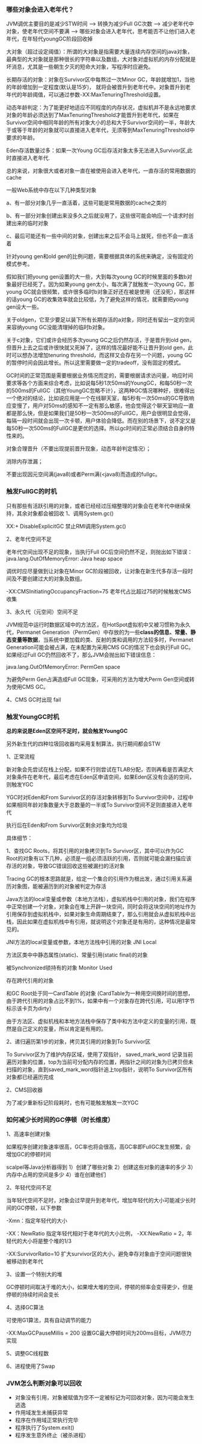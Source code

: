 

### 哪些对象会进入老年代？

JVM调优主要目的是减少STW时间 —> 转换为减少Full GC次数 —> 减少老年代中对象，使老年代空间不要满 —> 哪些对象会进入老年代，思考能否不让他们进入老年代，在年轻代youngGC阶段回收掉

大对象（超过设定阈值）：所谓的大对象是指需要大量连续内存空间的java对象，最典型的大对象就是那种很长的字符串以及数组，大对象对虚拟机的内存分配就是坏消息，尤其是一些朝生夕灭的短命大对象，写程序时应避免。

长期存活的对象：对象在Survivor区中每熬过一次Minor GC，年龄就增加1，当他的年龄增加到一定程度(默认是15岁)， 就将会被晋升到老年代中。对象晋升到老年代的年龄阈值，可以通过参数-XX:MaxTenuringThreshold设置。

动态年龄判定：为了能更好地适应不同程度的内存状况，虚拟机并不是永远地要求对象的年龄必须达到了MaxTenuringThreshold才能晋升到老年代，如果在Survivor空间中相同年龄的所有对象大小的总和大于Survivor空间的一半，年龄大于或等于年龄的对象就可以直接进入老年代，无须等到MaxTenuringThreshold中要求的年龄。

Eden存活数量过多：如果一次Young GC后存活对象太多无法进入Survivor区,此时直接进入老年代.

总的来说，对象很大或者对象一直在被使用会进入老年代，一直存活的常用数据的cache

一般Web系统中存在以下几种类型对象

a、有一部分对象几乎一直活着，这些可能是常用数据的cache之类的

b、有一部分对象创建出来没多久之后就没用了，这些很可能会响应一个请求时创建出来的临时对象

c、最后可能还有一些中间的对象，创建出来之后不会马上就死，但也不会一直活着

针对young gen和old gen的比例问题，需要根据具体的系统来确定，没有固定的模式参考。

假如我们把young gen设置的大一些，大到每次young GC的时候里面的多数b对象最好已经死了。因为如果young gen太小，每次满了就触发一次young GC，那young GC就会很频繁，或许很多临时b对象正好还在被是使用（还没死），那这样的话young GC的收集效率就会比较低，为了避免这样的情况，就需要把young gen设大一些。

关于oldgen，它至少要足以装下所有长期存活的a对象，同时还有留出一定的空间来容纳young GC没能清理掉的临时b对象。

关于c对象，它们或许会经历多次young GC之后仍然存活，于是晋升到old gen，但晋升上去之后或许很快就又死掉了，这样的情况最好能不让晋升到old gen，此时可以想办法增加tenuring threshold，而这样又会存在另一个问题，young GC的暂停时间会因此增长。所以这里需要做一定的tradeoff，没有固定的模式。

GC时间的正常范围是需要根据业务情况而定的，需要根据请求访问量，响应时间要求等各个方面来综合考虑，比如说每5秒1次50ms的YoungGC，和每50秒一次的500ms的FullGC（其他YoungGC忽略不计），这两种GC情况哪种好，很难得出一个绝对的结论，比如说应用是一个在线聊天室，每5秒有一次50ms的GC导致响应变慢了，用户对50ms的感知不一定有那么敏感，他会觉得这个聊天室响应一直都是那么快，但是如果我们是50秒一次500ms的FullGC，用户会很明显会觉得，每隔一段时间就会出现一次卡顿，用户体验会降低。而在别的场景下，说不定又是每50秒一次500ms的FullGC是更优的选择。所以gc时间的正常必须结合自身的特性来的。

对象合理晋升（不要出现提前晋升现象，动态年龄判定情况）；

消除内存泄漏；

不要出现因元空间满(java8)或者Perm满(<java8)而造成的fullgc。

### 触发FullGC的时机
只有那些有活跃引用的对象，或者已经经过压缩整理的对象会在老年代中继续保持，其余对象都会被回收
1、调用System.gc()

XX:+ DisableExplicitGC 禁止RMI调用System.gc()

2、老年代空间不足

老年代空间出现不足的现象，当执行Full GC后空间仍然不足，则抛出如下错误：java.lang.OutOfMemoryError: Java heap space

调优时应尽量做到让对象在Minor GC阶段被回收，让对象在新生代多存活一段时间及不要创建过大的对象及数组。

-XX:CMSInitiatingOccupancyFraction=75 老年代占比超过75的时候触发CMS收集

3、永久代（元空间）空间不足

JVM规范中运行时数据区域中的方法区，在HotSpot虚拟机中又被习惯称为永久代，Permanet Generation（PermGen）中存放的为一些**class的信息、常量、静态变量等数据**，当系统中要加载的类、反射的类和调用的方法较多时，Permanet Generation可能会被占满，在未配置为采用CMS GC的情况下也会执行Full GC。如果经过Full GC仍然回收不了，那么JVM会抛出如下错误信息：

java.lang.OutOfMemoryError: PermGen space 

为避免Perm Gen占满造成Full GC现象，可采用的方法为增大Perm Gen空间或转为使用CMS GC。

4、CMS GC时出现 fail

### 触发YoungGC时机

**总的来说是Eden区空间不足时，就会触发YoungGC**

另外新生代的四种垃圾回收器均采用复制算法，执行期间都会STW

1、正常流程

新对象会先尝试在栈上分配，如果不行则尝试在TLAB分配，否则再看是否满足大对象条件在老年代，最后考虑在Eden区申请空间，如果Eden区没有合适的空间，则触发YGC

YGC时对Eden和From Survivor区的存活对象转移到To Survivor空间中，过程中如果相同年龄对象数量大于总数量的一半或To Survivor空间不足则直接进入老年代

执行后在Eden和From Survivor区剩余对象均为垃圾

具体细节：

1、查找GC Roots，将其引用的对象拷贝到To Survivor区，其中可以作为GC Root的对象有以下几种，必须是一组必须活跃的引用，否则就可能会漏扫描应该存活的对象，导致GC错误回收这些被漏扫的活对象

Tracing GC的根本思路就是，给定一个集合的引用作为根出发，通过引用关系遍历对象图，能被遍历到的对象被判定为存活

Java方法的local变量或参数（本地方法栈），虚拟机栈中引用的对象，我们在程序中正常创建一个对象，对象会在堆上开辟一块空间，同时会将这块空间的地址作为引用保存到虚拟机栈中，如果对象生命周期结束了，那么引用就会从虚拟机栈中出栈，因此如果在虚拟机栈中有引用，就说明这个对象还是有用的，这种情况是最常见的。

JNI方法的local变量或参数，本地方法栈中引用的对象 JNI Local

方法区类中中静态属性(static)、常量引用(static final)的对象  

被Synchronized锁持有的对象 Monitor Used

存在跨代引用的对象

和GC Root处于同一CardTable 的对象 (CardTable为一种用空间换时间的思想，由于跨代引用的对象占比不到1%，如果中有一个对象存在跨代引用，可以用1字节标示该卡页为dirty）

由于方法区、虚拟机栈和本地方法栈中保存了类中和方法中定义的变量的引用，既然是自己定义的变量，所以肯定是有用的。

2、递归遍历第1步的对象，拷贝其引用的对象到To Survivor区

To Survivor区为了维护内存区域，使用了双指针， saved_mark_word 记录当前遍历对象的位置，top为当前可分配内存的位置，两指针之间的对象为已拷贝但未扫描的对象，直到saved_mark_word指针追上top指针，说明To Survivor区所有对象都已经遍历完成

2、CMS回收器

为了减少重新标记阶段耗时，也有可能触发触发一次YGC

### 如何减少长时间的GC停顿（时长维度）

1、高速率创建对象

如果程序创建对象速率很高，GC率也将会很高，高GC率即FullGC发生频繁，会增加GC的停顿时间

scalpel等Java分析器得到 1）创建了哪些对象 2）创建这些对象的速率的多少 3）内存中占用的空间是多少 4）谁在创建他们

2、年轻代空间不足

当年轻代空间不足时，对象会过早提升到老年代，增加年轻代的大小可能减少长时间的GC停顿，以下参数

-Xmn：指定年轻代的大小

-XX：NewRatio 指定年轻代相对于老年代的大小比例， -XX:NewRatio = 2，年轻代的大小将是整个堆的1/3

-XX:SurvivorRatio=10 扩大survivor区的大小，避免幸存对象由于空间问题很快被移动到老年代

3、设置一个特别大的堆

GC停顿时间取决于堆的大小，如果增大堆的空间，停顿的频率会变得更少，但是停顿的持续时间会变长

4、选择GC算法

可使用G1算法，具有自动调节的能力

-XX:MaxGCPauseMillis = 200 设置GC最大停顿时间为200ms目标，JVM尽力实现

5、调整GC线程数

6、进程使用了Swap


### JVM怎么判断对象可以回收
- 对象没有引用，对象被赋值为空不一定被标记为可回收对象，因为可能会发生逃逸
- 作用域发生未捕获异常
- 程序在作用域正常执行完毕
- 程序执行了System.exit()
- 程序发生意外终止（被杀进程）

